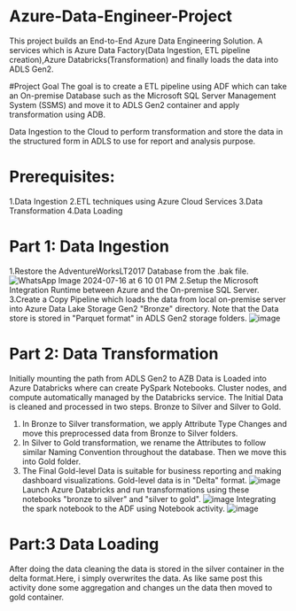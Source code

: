 # Azure-Data-Engineer-Project
This project builds an End-to-End Azure Data Engineering Solution. A  services which is Azure Data Factory(Data Ingestion, ETL pipeline creation),Azure Databricks(Transformation) and finally loads the data into ADLS Gen2.

#Project Goal 
The goal is to create a ETL pipeline using ADF which can take an On-premise Database such as the Microsoft SQL Server Management System (SSMS) and move it to ADLS Gen2 container and apply transformation using ADB.

Data Ingestion to the Cloud to perform transformation and store the data in the structured form in ADLS to use for report and analysis purpose.
# Prerequisites:
1.Data Ingestion
2.ETL techniques using Azure Cloud Services
3.Data Transformation
4.Data Loading

# Part 1: Data Ingestion
1.Restore the AdventureWorksLT2017 Database from the .bak file.
![WhatsApp Image 2024-07-16 at 6 10 01 PM](https://github.com/user-attachments/assets/d5b20e78-86cf-4890-9969-0772b2253eee)
2.Setup the Microsoft Integration Runtime between Azure and the On-premise SQL Server.                  
3.Create a Copy Pipeline which loads the data from local on-premise server into Azure Data Lake Storage Gen2 "Bronze" directory.
Note that the Data store is stored in "Parquet format" in ADLS Gen2 storage folders.
![image](https://github.com/user-attachments/assets/c9ceaf81-3ba2-47de-952e-9e708644ebd8)

# Part 2: Data Transformation
Initially mounting the path from ADLS Gen2 to AZB
Data is Loaded into Azure Databricks where can create PySpark Notebooks. Cluster nodes, and compute automatically managed by the Databricks service. The Initial Data is cleaned and processed in two steps. Bronze to Silver and Silver to Gold.

1. In Bronze to Silver transformation, we apply Attribute Type Changes and move this preprocessed data from Bronze to Silver folders.
2. In Silver to Gold transformation, we rename the Attributes to follow similar Naming Convention throughout the database. Then we move this into Gold folder.
3. The Final Gold-level Data is suitable for business reporting and making dashboard visualizations. Gold-level data is in "Delta" format.
![image](https://github.com/user-attachments/assets/0c5d2dba-6fc2-4f05-b391-6ed06e3d98cf)
Launch Azure Databricks and run transformations using these notebooks "bronze to silver" and "silver to gold".
![image](https://github.com/user-attachments/assets/eae0bc30-aad9-4dcc-b6a3-d09f5d43b676)
Integrating the spark notebook to the ADF using Notebook activity.
![image](https://github.com/user-attachments/assets/82820f59-f975-43fa-9ad9-1f31d5647e25)
# Part:3 Data Loading
After doing the data cleaning the data is stored in the silver container in the delta format.Here, i simply overwrites the data. As like same post this activity done some aggregation and changes un the data then moved to gold container.








